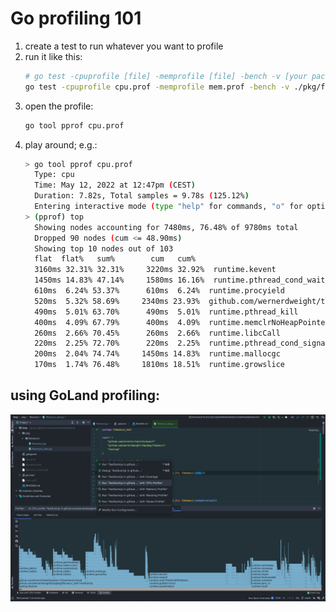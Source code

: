# Go profiling 101

1. create a test to run whatever you want to profile
2. run it like this:
   ```sh
   # go test -cpuprofile [file] -memprofile [file] -bench -v [your package]
   go test -cpuprofile cpu.prof -memprofile mem.prof -bench -v ./pkg/fibonacci
   ```
3. open the profile:
   ```sh
   go tool pprof cpu.prof
   ```
4. play around; e.g.:
   ```sh
   > go tool pprof cpu.prof                                                     
     Type: cpu
     Time: May 12, 2022 at 12:47pm (CEST)
     Duration: 7.82s, Total samples = 9.78s (125.12%)
     Entering interactive mode (type "help" for commands, "o" for options)
   > (pprof) top
     Showing nodes accounting for 7480ms, 76.48% of 9780ms total
     Dropped 90 nodes (cum <= 48.90ms)
     Showing top 10 nodes out of 103
     flat  flat%   sum%        cum   cum%
     3160ms 32.31% 32.31%     3220ms 32.92%  runtime.kevent
     1450ms 14.83% 47.14%     1580ms 16.16%  runtime.pthread_cond_wait
     610ms  6.24% 53.37%      610ms  6.24%  runtime.procyield
     520ms  5.32% 58.69%     2340ms 23.93%  github.com/wernerdweight/tmp/pkg/fibonacci.fibonacciBelow
     490ms  5.01% 63.70%      490ms  5.01%  runtime.pthread_kill
     400ms  4.09% 67.79%      400ms  4.09%  runtime.memclrNoHeapPointers
     260ms  2.66% 70.45%      260ms  2.66%  runtime.libcCall
     220ms  2.25% 72.70%      220ms  2.25%  runtime.pthread_cond_signal
     200ms  2.04% 74.74%     1450ms 14.83%  runtime.mallocgc
     170ms  1.74% 76.48%     1810ms 18.51%  runtime.growslice
   ```

## using GoLand profiling:
![img.png](docs/profiling.png)
